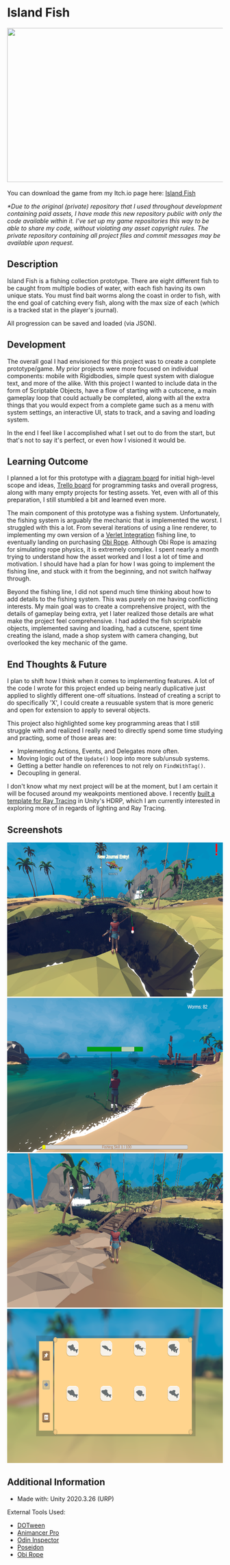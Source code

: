 # Island Fish

<img src="https://github.com/Kfollen93/Island-Fish/blob/main/Images/fishing.gif" width="640" height="360"/>

You can download the game from my Itch.io page here: <a href="https://kfollen.itch.io/island-fish">Island Fish</a> <br>

<i>*Due to the original (private) repository that I used throughout development containing paid assets, I have made this new repository public with only the code available within it. I've set up my game repositories this way to be able to share my code, without violating any asset copyright rules. The private repository containing all project files and commit messages may be available upon request. </i> <br>

## Description
Island Fish is a fishing collection prototype. There are eight different fish to be caught from multiple bodies of water, with each fish having its own unique stats. You must find bait worms along the coast in order to fish, with the end goal of catching every fish, along with the max size of each (which is a tracked stat in the player's journal).<br>

All progression can be saved and loaded (via JSON).

## Development
The overall goal I had envisioned for this project was to create a complete prototype/game. My prior projects were more focused on individual components: mobile with Rigidbodies, simple quest system with dialogue text, and more of the alike. With this project I wanted to include data in the form of Scriptable Objects, have a flow of starting with a cutscene, a main gameplay loop that could actually be completed, along with all the extra things that you would expect from a complete game such as a menu with system settings, an interactive UI, stats to track, and a saving and loading system.<br>

In the end I feel like I accomplished what I set out to do from the start, but that's not to say it's perfect, or even how I visioned it would be.

## Learning Outcome
I planned a lot for this prototype with a [diagram board](https://www.diagrams.net/) for initial high-level scope and ideas, [Trello board](https://trello.com/) for programming tasks and overall progress, along with many empty projects for testing assets. Yet, even with all of this preparation, I still stumbled a bit and learned even more. <br>

The main component of this prototype was a fishing system. Unfortunately, the fishing system is arguably the mechanic that is implemented the worst. I struggled with this a lot. From several iterations of using a line renderer, to implementing my own version of a [Verlet Integration](https://en.wikipedia.org/wiki/Verlet_integration) fishing line, to eventually landing on purchasing [Obi Rope](https://assetstore.unity.com/packages/tools/physics/obi-rope-55579). Although Obi Rope is amazing for simulating rope physics, it is extremely complex. I spent nearly a month trying to understand how the asset worked and I lost a lot of time and motivation. I should have had a plan for how I was going to implement the fishing line, and stuck with it from the beginning, and not switch halfway through. <br>

Beyond the fishing line, I did not spend much time thinking about how to add details to the fishing system. This was purely on me having conflicting interests. My main goal was to create a comprehensive project, with the details of gameplay being extra, yet I later realized those details are what make the project feel comprehensive. I had added the fish scriptable objects, implemented saving and loading, had a cutscene, spent time creating the island, made a shop system with camera changing, but overlooked the key mechanic of the game.

## End Thoughts & Future
I plan to shift how I think when it comes to implementing features. A lot of the code I wrote for this project ended up being nearly duplicative just applied to slightly different one-off situations. Instead of creating a script to do specifically 'X', I could create a reusuable system that is more generic and open for extension to apply to several objects. <br>

This project also highlighted some key programming areas that I still struggle with and realized I really need to directly spend some time studying and practing, some of those areas are:

- Implementing Actions, Events, and Delegates more often.
- Moving logic out of the `Update()` loop into more sub/unsub systems.
- Getting a better handle on references to not rely on `FindWithTag()`.
- Decoupling in general.

I don't know what my next project will be at the moment, but I am certain it will be focused around my weakpoints mentioned above. I recently [built a template for Ray Tracing](https://github.com/Kfollen93/HDRP-Ray-Tracing) in Unity's HDRP, which I am currently interested in exploring more of in regards of lighting and Ray Tracing.
## Screenshots
<img src="https://github.com/Kfollen93/Island-Fish/blob/main/Images/caught.png" width="640" height="360"/>
<img src="https://github.com/Kfollen93/Island-Fish/blob/main/Images/sea.png" width="640" height="360"/>
<img src="https://github.com/Kfollen93/Island-Fish/blob/main/Images/bridge.png" width="640" height="360"/>
<img src="https://github.com/Kfollen93/Island-Fish/blob/main/Images/journal.png" width="640" height="360"/>

## Additional Information
<ul>
  <li>Made with: Unity 2020.3.26 (URP)</li>
</ul>
External Tools Used:
<ul>
  <li><a href="https://assetstore.unity.com/packages/tools/animation/dotween-hotween-v2-27676">DOTween</li>
  <li><a href="https://assetstore.unity.com/packages/tools/animation/animancer-pro-116514">Animancer Pro</li>
  <li><a href="https://assetstore.unity.com/packages/tools/utilities/odin-inspector-and-serializer-89041">Odin Inspector</li>
  <li><a href="https://assetstore.unity.com/packages/vfx/shaders/low-poly-water-builtin-urp-poseidon-153826">Poseidon</li>
  <li><a href="https://assetstore.unity.com/packages/tools/physics/obi-rope-55579">Obi Rope</li>
</ul>

